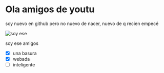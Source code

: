 # Ola amigos de youtu
soy nuevo en github pero no nuevo de nacer, nuevo de q recien empecé



![soy ese](https://i.pinimg.com/474x/90/ed/37/90ed3725a6271123a87335c871a59864.jpg)



soy ese amigos

 - [x] una basura 
 - [x] webada
 - [ ] inteligente
